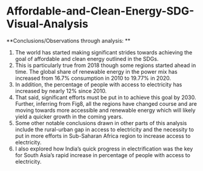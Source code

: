# Affordable-and-Clean-Energy-SDG-Visual-Analysis
**Conclusions/Observations through analysis: **
1. The world has started making significant strides towards achieving the goal of affordable and clean energy outlined in the SDGs. 
2. This is particularly true from 2018 though some regions started ahead in time. The global share of renewable energy in the power mix has increased from 16.7% consumption in 2010 to 19.77% in 2020. 
3. In addition, the percentage of people with access to electricity has increased by nearly 12%
since 2010. 
4. That said, significant efforts must be put in to achieve this goal by 2030. Further, inferring from Fig8, all the regions have changed course and are moving towards more accessible and renewable energy which will likely yield a quicker growth in the coming years.
5. Some other notable conclusions drawn in other parts of this analysis include the rural-urban gap in access to electricity and the necessity to put in more efforts in Sub-Saharan Africa region to increase access to electricity.
6. I also explored how India’s quick progress in electrification was the key for South Asia’s rapid increase in percentage of people with access to electricity.
